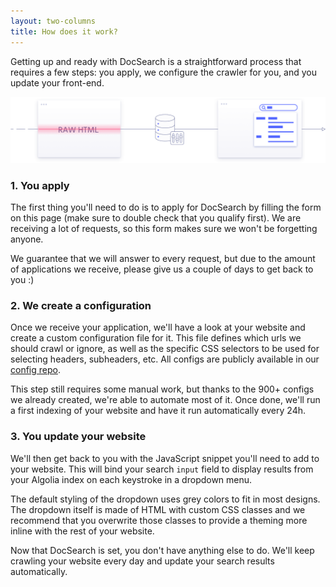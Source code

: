 ```yaml
---
layout: two-columns
title: How does it work?
---
```


Getting up and ready with DocSearch is a straightforward process that requires
a few steps: you apply, we configure the crawler for you, and you update your
front-end.

<img src="./assets/docsearch-how-it-works.png" alt="How it works" class="mt-2"/>


### 1. You apply

The first thing you'll need to do is to apply for DocSearch by filling the
form on this page (make sure to double check that you qualify first). We are
receiving a lot of requests, so this form makes sure we won't be forgetting
anyone.

We guarantee that we will answer to every request, but due to the amount of
applications we receive, please give us a couple of days to get back to you :)

### 2. We create a configuration

Once we receive your application, we'll have a look at your website and create
a custom configuration file for it. This file defines which urls we
should crawl or ignore, as well as the specific CSS selectors to be used for
selecting headers, subheaders, etc. All configs are publicly available in our
[config repo][1].

This step still requires some manual work, but thanks to the 900+ configs we
already created, we're able to automate most of it. Once done, we'll run a first
indexing of your website and have it run automatically every 24h.

### 3. You update your website

We'll then get back to you with the JavaScript snippet you'll need to add to
your website. This will bind your search `input` field to display results from
your Algolia index on each keystroke in a dropdown menu.

The default styling of the dropdown uses grey colors to fit in most designs. The
dropdown itself is made of HTML with custom CSS classes and we recommend that
you overwrite those classes to provide a theming more inline with the rest of
your website.

Now that DocSearch is set, you don't have anything else to do. We'll keep
crawling your website every day and update your search results automatically.


[1]: https://github.com/algolia/docsearch-configs/tree/master/configs
[2]: https://github.com/algolia/docsearch-scraper
[3]: https://github.com/algolia/docsearch-scraper
[4]: https://www.sitemaps.org/
